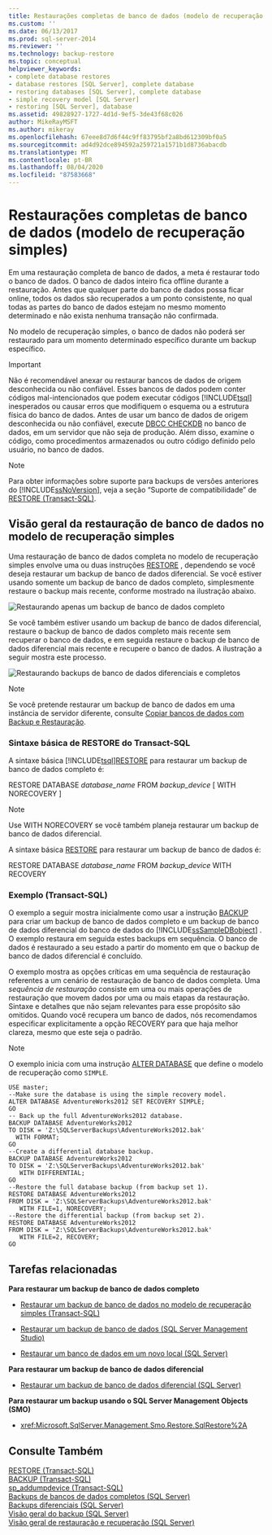 ```yaml
---
title: Restaurações completas de banco de dados (modelo de recuperação simples) | Microsoft Docs
ms.custom: ''
ms.date: 06/13/2017
ms.prod: sql-server-2014
ms.reviewer: ''
ms.technology: backup-restore
ms.topic: conceptual
helpviewer_keywords:
- complete database restores
- database restores [SQL Server], complete database
- restoring databases [SQL Server], complete database
- simple recovery model [SQL Server]
- restoring [SQL Server], database
ms.assetid: 49828927-1727-4d1d-9ef5-3de43f68c026
author: MikeRayMSFT
ms.author: mikeray
ms.openlocfilehash: 67eee8d7d6f44c9ff83795bf2a8bd612309bf0a5
ms.sourcegitcommit: ad4d92dce894592a259721a1571b1d8736abacdb
ms.translationtype: MT
ms.contentlocale: pt-BR
ms.lasthandoff: 08/04/2020
ms.locfileid: "87583668"
---
```

# <a name="complete-database-restores-simple-recovery-model"></a>Restaurações completas de banco de dados (modelo de recuperação simples)
  Em uma restauração completa de banco de dados, a meta é restaurar todo o banco de dados. O banco de dados inteiro fica offline durante a restauração. Antes que qualquer parte do banco de dados possa ficar online, todos os dados são recuperados a um ponto consistente, no qual todas as partes do banco de dados estejam no mesmo momento determinado e não exista nenhuma transação não confirmada.  
  
 No modelo de recuperação simples, o banco de dados não poderá ser restaurado para um momento determinado específico durante um backup específico.  
  
> [!IMPORTANT]  
>  Não é recomendável anexar ou restaurar bancos de dados de origem desconhecida ou não confiável. Esses bancos de dados podem conter códigos mal-intencionados que podem executar códigos [!INCLUDE[tsql](../../../includes/tsql-md.md)] inesperados ou causar erros que modifiquem o esquema ou a estrutura física do banco de dados. Antes de usar um banco de dados de origem desconhecida ou não confiável, execute [DBCC CHECKDB](/sql/t-sql/database-console-commands/dbcc-checkdb-transact-sql) no banco de dados, em um servidor que não seja de produção. Além disso, examine o código, como procedimentos armazenados ou outro código definido pelo usuário, no banco de dados.  
  

  
> [!NOTE]  
>  Para obter informações sobre suporte para backups de versões anteriores do [!INCLUDE[ssNoVersion](../../includes/ssnoversion-md.md)], veja a seção “Suporte de compatibilidade” de [RESTORE &#40;Transact-SQL&#41;](/sql/t-sql/statements/restore-statements-transact-sql).  
  
##  <a name="overview-of-database-restore-under-the-simple-recovery-model"></a><a name="Overview"></a> Visão geral da restauração de banco de dados no modelo de recuperação simples  
 Uma restauração de banco de dados completa no modelo de recuperação simples envolve uma ou duas instruções [RESTORE](/sql/t-sql/statements/restore-statements-transact-sql) , dependendo se você deseja restaurar um backup de banco de dados diferencial. Se você estiver usando somente um backup de banco de dados completo, simplesmente restaure o backup mais recente, conforme mostrado na ilustração abaixo.  
  
 ![Restaurando apenas um backup de banco de dados completo](../../database-engine/media/bnrr-rmsimple1-fulldbbu.gif "Restaurando apenas um backup de banco de dados completo")  
  
 Se você também estiver usando um backup de banco de dados diferencial, restaure o backup de banco de dados completo mais recente sem recuperar o banco de dados, e em seguida restaure o backup de banco de dados diferencial mais recente e recupere o banco de dados. A ilustração a seguir mostra este processo.  
  
 ![Restaurando backups de banco de dados diferenciais e completos](../../database-engine/media/bnrr-rmsimple2-diffdbbu.gif "Restaurando backups de banco de dados diferenciais e completos")  
  
> [!NOTE]  
>  Se você pretende restaurar um backup de banco de dados em uma instância de servidor diferente, consulte [Copiar bancos de dados com Backup e Restauração](../databases/copy-databases-with-backup-and-restore.md).  
  
###  <a name="basic-transact-sql-restore-syntax"></a><a name="TsqlSyntax"></a> Sintaxe básica de RESTORE do Transact-SQL  
 A sintaxe básica [!INCLUDE[tsql](../../../includes/tsql-md.md)][RESTORE](/sql/t-sql/statements/restore-statements-transact-sql) para restaurar um backup de banco de dados completo é:  
  
 RESTORE DATABASE *database_name* FROM *backup_device* [ WITH NORECOVERY ]  
  
> [!NOTE]  
>  Use WITH NORECOVERY se você também planeja restaurar um backup de banco de dados diferencial.  
  
 A sintaxe básica [RESTORE](/sql/t-sql/statements/restore-statements-transact-sql) para restaurar um backup de banco de dados é:  
  
 RESTORE DATABASE *database_name* FROM *backup_device* WITH RECOVERY  
  
###  <a name="example-transact-sql"></a><a name="Example"></a> Exemplo (Transact-SQL)  
 O exemplo a seguir mostra inicialmente como usar a instrução [BACKUP](/sql/t-sql/statements/backup-transact-sql) para criar um backup de banco de dados completo e um backup de banco de dados diferencial do banco de dados do [!INCLUDE[ssSampleDBobject](../../includes/sssampledbobject-md.md)] . O exemplo restaura em seguida estes backups em sequência. O banco de dados é restaurado a seu estado a partir do momento em que o backup de banco de dados diferencial é concluído.  
  
 O exemplo mostra as opções críticas em uma sequência de restauração referentes a um cenário de restauração de banco de dados completa. Uma *sequência de restauração* consiste em uma ou mais operações de restauração que movem dados por uma ou mais etapas da restauração. Sintaxe e detalhes que não sejam relevantes para esse propósito são omitidos. Quando você recupera um banco de dados, nós recomendamos especificar explicitamente a opção RECOVERY para que haja melhor clareza, mesmo que este seja o padrão.  
  
> [!NOTE]  
>  O exemplo inicia com uma instrução [ALTER DATABASE](/sql/t-sql/statements/alter-database-transact-sql) que define o modelo de recuperação como `SIMPLE`.  
  
```  
USE master;  
--Make sure the database is using the simple recovery model.  
ALTER DATABASE AdventureWorks2012 SET RECOVERY SIMPLE;  
GO  
-- Back up the full AdventureWorks2012 database.  
BACKUP DATABASE AdventureWorks2012   
TO DISK = 'Z:\SQLServerBackups\AdventureWorks2012.bak'   
  WITH FORMAT;  
GO  
--Create a differential database backup.  
BACKUP DATABASE AdventureWorks2012   
TO DISK = 'Z:\SQLServerBackups\AdventureWorks2012.bak'  
   WITH DIFFERENTIAL;  
GO  
--Restore the full database backup (from backup set 1).  
RESTORE DATABASE AdventureWorks2012   
FROM DISK = 'Z:\SQLServerBackups\AdventureWorks2012.bak'   
   WITH FILE=1, NORECOVERY;  
--Restore the differential backup (from backup set 2).  
RESTORE DATABASE AdventureWorks2012   
FROM DISK = 'Z:\SQLServerBackups\AdventureWorks2012.bak'   
   WITH FILE=2, RECOVERY;  
GO  
```  
  
##  <a name="related-tasks"></a><a name="RelatedTasks"></a> Tarefas relacionadas  
 **Para restaurar um backup de banco de dados completo**  
  
-   [Restaurar um backup de banco de dados no modelo de recuperação simples &#40;Transact-SQL&#41;](restore-a-database-backup-under-the-simple-recovery-model-transact-sql.md)  
  
-   [Restaurar um backup de banco de dados &#40;SQL Server Management Studio&#41;](restore-a-database-backup-using-ssms.md)  
  
-   [Restaurar um banco de dados em um novo local &#40;SQL Server&#41;](restore-a-database-to-a-new-location-sql-server.md)  
  
 **Para restaurar um backup de banco de dados diferencial**  
  
-   [Restaurar um backup de banco de dados diferencial &#40;SQL Server&#41;](restore-a-differential-database-backup-sql-server.md)  
  
 **Para restaurar um backup usando o SQL Server Management Objects (SMO)**  
  
-   <xref:Microsoft.SqlServer.Management.Smo.Restore.SqlRestore%2A>  
  

  
## <a name="see-also"></a>Consulte Também  
 [RESTORE &#40;Transact-SQL&#41;](/sql/t-sql/statements/restore-statements-transact-sql)   
 [BACKUP &#40;Transact-SQL&#41;](/sql/t-sql/statements/backup-transact-sql)   
 [sp_addumpdevice &#40;Transact-SQL&#41;](/sql/relational-databases/system-stored-procedures/sp-addumpdevice-transact-sql)   
 [Backups de bancos de dados completos &#40;SQL Server&#41;](full-database-backups-sql-server.md)   
 [Backups diferenciais &#40;SQL Server&#41;](differential-backups-sql-server.md)   
 [Visão geral do backup &#40;SQL Server&#41;](backup-overview-sql-server.md)   
 [Visão geral de restauração e recuperação &#40;SQL Server&#41;](restore-and-recovery-overview-sql-server.md)  
  
  
